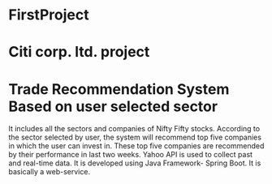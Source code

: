 # FirstProject
# Citi corp. ltd. project

# Trade Recommendation System Based on user selected sector

It includes all the sectors and companies of Nifty Fifty stocks. According to the sector selected by user, the system will recommend top five companies in which the user can invest in. These top five companies are recommended by their performance in last two weeks. Yahoo API is used to collect past and real-time data. It is developed using Java Framework- Spring Boot. It is basically a web-service. 
